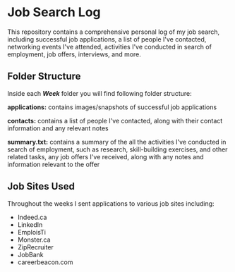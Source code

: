 # Job Search Log
This repository contains a comprehensive personal log of my job search, including successful job applications, a list of people I've contacted, networking events I've attended, activities I've conducted in search of employment, job offers, interviews, and more.

## Folder Structure
Inside each ***Week*** folder you will find following folder structure:

**applications:** contains images/snapshots of successful job applications

**contacts:** contains a list of people I've contacted, along with their contact information and any relevant notes

**summary.txt:** contains a summary of the all the activities I've conducted in search of employment, such as research, skill-building exercises, and other related tasks, any job offers I've received, along with any notes and information relevant to the offer 

## Job Sites Used
Throughout the weeks I sent applications to various job sites including: 
* Indeed.ca
* LinkedIn
* EmploisTi
* Monster.ca
* ZipRecruiter
* JobBank
* careerbeacon.com
